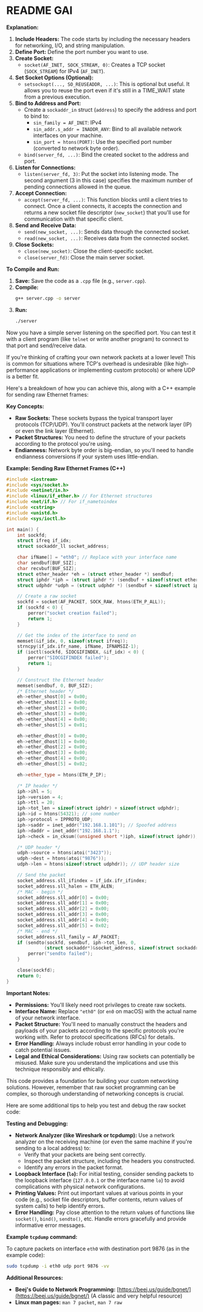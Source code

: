 # README GAI

**Explanation:**

1. **Include Headers:** The code starts by including the necessary headers for networking, I/O, and string manipulation.
2. **Define Port:** Define the port number you want to use.
3. **Create Socket:**
   - `socket(AF_INET, SOCK_STREAM, 0)`: Creates a TCP socket (`SOCK_STREAM`) for IPv4 (`AF_INET`).
4. **Set Socket Options (Optional):**
   - `setsockopt(..., SO_REUSEADDR, ...)`: This is optional but useful. It allows you to reuse the port even if it's still in a TIME_WAIT state from a previous execution.
5. **Bind to Address and Port:**
   - Create a `sockaddr_in` struct (`address`) to specify the address and port to bind to:
     - `sin_family = AF_INET`: IPv4
     - `sin_addr.s_addr = INADDR_ANY`: Bind to all available network interfaces on your machine.
     - `sin_port = htons(PORT)`: Use the specified port number (converted to network byte order).
   - `bind(server_fd, ...)`: Bind the created socket to the address and port.
6. **Listen for Connections:**
   - `listen(server_fd, 3)`:  Put the socket into listening mode. The second argument (3 in this case) specifies the maximum number of pending connections allowed in the queue.
7. **Accept Connection:**
   - `accept(server_fd, ...)`: This function blocks until a client tries to connect. Once a client connects, it accepts the connection and returns a new socket file descriptor (`new_socket`) that you'll use for communication with that specific client.
8. **Send and Receive Data:**
   - `send(new_socket, ...)`:  Sends data through the connected socket.
   - `read(new_socket, ...)`:  Receives data from the connected socket.
9. **Close Sockets:**
   - `close(new_socket)`: Close the client-specific socket.
   - `close(server_fd)`: Close the main server socket.

**To Compile and Run:**

1. **Save:** Save the code as a `.cpp` file (e.g., `server.cpp`).
2. **Compile:**
   ```bash
   g++ server.cpp -o server
   ```
3. **Run:**
   ```bash
   ./server
   ```

Now you have a simple server listening on the specified port. You can test it with a client program (like `telnet` or write another program) to connect to that port and send/receive data. 


If you're thinking of crafting your own network packets at a lower level! This is common for situations where TCP's overhead is undesirable (like high-performance applications or implementing custom protocols) or where UDP is a better fit.

Here's a breakdown of how you can achieve this, along with a C++ example for sending raw Ethernet frames:

**Key Concepts:**

* **Raw Sockets:**  These sockets bypass the typical transport layer protocols (TCP/UDP). You'll construct packets at the network layer (IP) or even the link layer (Ethernet).
* **Packet Structures:**  You need to define the structure of your packets according to the protocol you're using.
* **Endianness:**  Network byte order is big-endian, so you'll need to handle endianness conversions if your system uses little-endian.

**Example: Sending Raw Ethernet Frames (C++)**

```c++
#include <iostream>
#include <sys/socket.h>
#include <netinet/in.h>
#include <linux/if_ether.h> // For Ethernet structures
#include <net/if.h> // For if_nametoindex
#include <cstring>
#include <unistd.h>
#include <sys/ioctl.h>

int main() {
    int sockfd;
    struct ifreq if_idx;
    struct sockaddr_ll socket_address;

    char ifName[] = "eth0"; // Replace with your interface name
    char sendbuf[BUF_SIZ];
    char recvbuf[BUF_SIZ];
    struct ether_header *eh = (struct ether_header *) sendbuf;
    struct iphdr *iph = (struct iphdr *) (sendbuf + sizeof(struct ether_header));
    struct udphdr *udph = (struct udphdr *) (sendbuf + sizeof(struct iphdr) + sizeof(struct ether_header));

    // Create a raw socket 
    sockfd = socket(AF_PACKET, SOCK_RAW, htons(ETH_P_ALL));
    if (sockfd < 0) {
        perror("socket creation failed");
        return 1;
    }

    // Get the index of the interface to send on
    memset(&if_idx, 0, sizeof(struct ifreq));
    strncpy(if_idx.ifr_name, ifName, IFNAMSIZ-1);
    if (ioctl(sockfd, SIOCGIFINDEX, &if_idx) < 0) {
        perror("SIOCGIFINDEX failed");
        return 1;
    }

    // Construct the Ethernet header
    memset(sendbuf, 0, BUF_SIZ);
    /* Ethernet header */
    eh->ether_shost[0] = 0x00;
    eh->ether_shost[1] = 0x00;
    eh->ether_shost[2] = 0x00;
    eh->ether_shost[3] = 0x00;
    eh->ether_shost[4] = 0x00;
    eh->ether_shost[5] = 0x01;

    eh->ether_dhost[0] = 0x00;
    eh->ether_dhost[1] = 0x00;
    eh->ether_dhost[2] = 0x00;
    eh->ether_dhost[3] = 0x00;
    eh->ether_dhost[4] = 0x00;
    eh->ether_dhost[5] = 0x02;

    eh->ether_type = htons(ETH_P_IP);

    /* IP header */
    iph->ihl = 5;
    iph->version = 4;
    iph->ttl = 20;
    iph->tot_len = sizeof(struct iphdr) + sizeof(struct udphdr);
    iph->id = htons(54321); // some number
    iph->protocol = IPPROTO_UDP;
    iph->saddr = inet_addr("192.168.1.101"); // Spoofed address
    iph->daddr = inet_addr("192.168.1.1");
    iph->check = in_cksum((unsigned short *)iph, sizeof(struct iphdr)); // checksum

    /* UDP header */
    udph->source = htons(atoi("3423"));
    udph->dest = htons(atoi("9876"));
    udph->len = htons(sizeof(struct udphdr)); // UDP header size

    // Send the packet
    socket_address.sll_ifindex = if_idx.ifr_ifindex;
    socket_address.sll_halen = ETH_ALEN;
    /* MAC - begin */
    socket_address.sll_addr[0] = 0x00;
    socket_address.sll_addr[1] = 0x00;
    socket_address.sll_addr[2] = 0x00;
    socket_address.sll_addr[3] = 0x00;
    socket_address.sll_addr[4] = 0x00;
    socket_address.sll_addr[5] = 0x02;
    /* MAC - end */
    socket_address.sll_family = AF_PACKET;
    if (sendto(sockfd, sendbuf, iph->tot_len, 0, 
              (struct sockaddr*)&socket_address, sizeof(struct sockaddr_ll)) < 0) {
        perror("sendto failed");
    }

    close(sockfd);
    return 0;
}
```


**Important Notes:**

* **Permissions:** You'll likely need root privileges to create raw sockets.
* **Interface Name:** Replace `"eth0"` (or `en0` on macOS) with the actual name of your network interface.
* **Packet Structure:** You'll need to manually construct the headers and payloads of your packets according to the specific protocols you're working with. Refer to protocol specifications (RFCs) for details.
* **Error Handling:** Always include robust error handling in your code to catch potential issues.
* **Legal and Ethical Considerations:**  Using raw sockets can potentially be misused. Make sure you understand the implications and use this technique responsibly and ethically.

This code provides a foundation for building your custom networking solutions. However, remember that raw socket programming can be complex, so thorough understanding of networking concepts is crucial. 

Here are some additional tips to help you test and debug the raw socket code:

**Testing and Debugging:**

* **Network Analyzer (like Wireshark or tcpdump):** Use a network analyzer on the receiving machine (or even the same machine if you're sending to a local address) to:
    - Verify that your packets are being sent correctly.
    - Inspect the packet structure, including the headers you constructed.
    - Identify any errors in the packet format.
* **Loopback Interface (`lo`):**  For initial testing, consider sending packets to the loopback interface (`127.0.0.1` or the interface name `lo`) to avoid complications with physical network configurations.
* **Printing Values:**  Print out important values at various points in your code (e.g., socket file descriptors, buffer contents, return values of system calls) to help identify errors.
* **Error Handling:**  Pay close attention to the return values of functions like `socket()`, `bind()`, `sendto()`, etc.  Handle errors gracefully and provide informative error messages.

**Example `tcpdump` command:**

To capture packets on interface `eth0` with destination port 9876 (as in the example code):

```bash
sudo tcpdump -i eth0 udp port 9876 -vv 
```

**Additional Resources:**

* **Beej's Guide to Network Programming:** [https://beej.us/guide/bgnet/](https://beej.us/guide/bgnet/) (A classic and very helpful resource)
* **Linux man pages:** `man 7 packet`, `man 7 raw`
